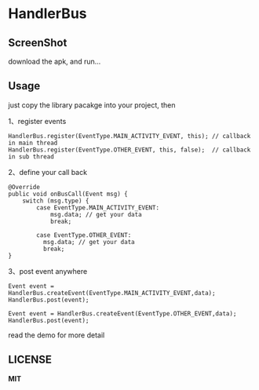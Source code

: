 # HandlerBus

## **ScreenShot**

download the apk, and run...


## **Usage**

just copy the library pacakge into your project, then

1、register events

```
HandlerBus.register(EventType.MAIN_ACTIVITY_EVENT, this); // callback in main thread
HandlerBus.register(EventType.OTHER_EVENT, this, false);  // callback in sub thread
```

2、define your call back

```
@Override
public void onBusCall(Event msg) {
    switch (msg.type) {
        case EventType.MAIN_ACTIVITY_EVENT:
            msg.data; // get your data
            break;
       
        case EventType.OTHER_EVENT:
          msg.data; // get your data
          break;
}
```

3、post event anywhere

```
Event event = HandlerBus.createEvent(EventType.MAIN_ACTIVITY_EVENT,data);
HandlerBus.post(event);

Event event = HandlerBus.createEvent(EventType.OTHER_EVENT,data);
HandlerBus.post(event);
```

read the demo for more detail

## **LICENSE**
**MIT**

